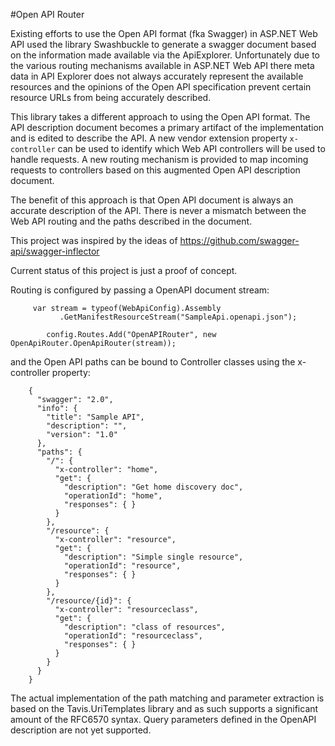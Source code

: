 #Open API Router

Existing efforts to use the Open API format (fka Swagger) in ASP.NET Web API used the library Swashbuckle to generate a swagger document based on the information made available via the ApiExplorer.  Unfortunately due to the various routing mechanisms available in ASP.NET Web API there meta data in API Explorer does not always accurately represent the available resources and the opinions of the Open API specification prevent certain resource URLs from being accurately described.

This library takes a different approach to using the Open API format.  The API description document becomes a primary artifact of the implementation and is edited to describe the API.  A new vendor extension property `x-controller` can be used to identify which Web API controllers will be used to handle requests.  A new routing mechanism is provided to map incoming requests to controllers based on this augmented Open API description document.

The benefit of this approach is that Open API document is always an accurate description of the API.  There is never a mismatch between the Web API routing and the paths described in the document.


This project was inspired by the ideas of https://github.com/swagger-api/swagger-inflector

Current status of this project is just a proof of concept.

Routing is configured by passing a OpenAPI document stream:


         var stream = typeof(WebApiConfig).Assembly
               .GetManifestResourceStream("SampleApi.openapi.json");

            config.Routes.Add("OpenAPIRouter", new OpenApiRouter.OpenApiRouter(stream));

and the Open API paths can be bound to Controller classes using the x-controller property:

		{
		  "swagger": "2.0",
		  "info": {
			"title": "Sample API",
			"description": "",
			"version": "1.0"
		  },
		  "paths": {
			"/": {
			  "x-controller": "home",
			  "get": {
				"description": "Get home discovery doc",
				"operationId": "home",
				"responses": { }
			  }
			},
			"/resource": {
			  "x-controller": "resource",
			  "get": {
				"description": "Simple single resource",
				"operationId": "resource",
				"responses": { }
			  }
			},
			"/resource/{id}": {
			  "x-controller": "resourceclass",
			  "get": {
				"description": "class of resources",
				"operationId": "resourceclass",
				"responses": { }
			  }
			}
		  }
		}  

The actual implementation of the path matching and parameter extraction is based on the Tavis.UriTemplates library and as such supports a significant amount of the RFC6570 syntax.
Query parameters defined in the OpenAPI description are not yet supported.
